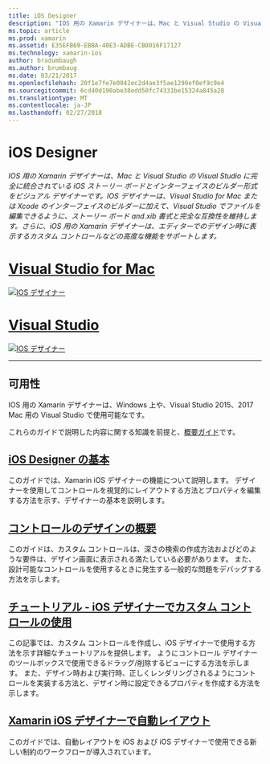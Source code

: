 ```yaml
---
title: iOS Designer
description: "IOS 用の Xamarin デザイナーは、Mac と Visual Studio の Visual Studio に完全に統合されている iOS ストーリー ボードとインターフェイスのビルダー形式をビジュアル デザイナーです。 IOS デザイナーは、Visual Studio for Mac または Xcode のインターフェイスのビルダーに加えて、Visual Studio でファイルを編集できるように、ストーリー ボード and.xib 書式と完全な互換性を維持します。 さらに、iOS 用の Xamarin デザイナーは、エディターでのデザイン時に表示するカスタム コントロールなどの高度な機能をサポートします。"
ms.topic: article
ms.prod: xamarin
ms.assetid: E35EFB69-EBBA-40E3-ADBE-CB8016F17127
ms.technology: xamarin-ios
author: bradumbaugh
ms.author: brumbaug
ms.date: 03/21/2017
ms.openlocfilehash: 20f1e7fe7e0042ec2d4ae3f5ae1299ef0ef9c9e4
ms.sourcegitcommit: 6cd40d190abe38edd50fc74331be15324a845a28
ms.translationtype: MT
ms.contentlocale: ja-JP
ms.lasthandoff: 02/27/2018
---
```

# <a name="ios-designer"></a>iOS Designer

_IOS 用の Xamarin デザイナーは、Mac と Visual Studio の Visual Studio に完全に統合されている iOS ストーリー ボードとインターフェイスのビルダー形式をビジュアル デザイナーです。IOS デザイナーは、Visual Studio for Mac または Xcode のインターフェイスのビルダーに加えて、Visual Studio でファイルを編集できるように、ストーリー ボード and.xib 書式と完全な互換性を維持します。さらに、iOS 用の Xamarin デザイナーは、エディターでのデザイン時に表示するカスタム コントロールなどの高度な機能をサポートします。_

# <a name="visual-studio-for-mactabvsmac"></a>[Visual Studio for Mac](#tab/vsmac)


[![](images/designer-new1.png "IOS デザイナー")](images/designer-new1.png)


# <a name="visual-studiotabvswin"></a>[Visual Studio](#tab/vswin)


[![](images/designer-vs.png "IOS デザイナー")](images/designer-vs.png)


-----

## <a name="availability"></a>可用性

IOS 用の Xamarin デザイナーは、Windows 上や、Visual Studio 2015、2017 Mac 用の Visual Studio で使用可能なです。

これらのガイドで説明した内容に関する知識を前提と、[概要ガイド](~/ios/get-started/index.md)です。


## <a name="ios-designer-basicsintroductionmd"></a>[iOS Designer の基本](introduction.md)

このガイドでは、Xamarin iOS デザイナーの機能について説明します。 デザイナーを使用してコントロールを視覚的にレイアウトする方法とプロパティを編集する方法を示す、デザイナーの基本を説明します。

##  <a name="designable-controls-overviewios-designable-controls-overviewmd"></a>[コントロールのデザインの概要](ios-designable-controls-overview.md)

このガイドは、カスタム コントロールは、深さの検索の作成方法およびどのような要件は、デザイン画面に表示される満たしている必要があります。 また、設計可能なコントロールを使用するときに発生する一般的な問題をデバッグする方法を示します。

##  <a name="walkthrough---using-custom-controls-with-ios-designerios-designable-controls-walkthroughmd"></a>[チュートリアル - iOS デザイナーでカスタム コントロールの使用](ios-designable-controls-walkthrough.md)

この記事では、カスタム コントロールを作成し、iOS デザイナーで使用する方法を示す詳細なチュートリアルを提供します。 ようにコントロール デザイナーのツールボックスで使用できるドラッグ/削除するビューにする方法を示します。 また、デザイン時および実行時、正しくレンダリングされるようにコントロールを実装する方法と、デザイン時に設定できるプロパティを作成する方法を示します。

##  <a name="auto-layout-with-the-xamarin-ios-designerdesigner-auto-layoutmd"></a>[Xamarin iOS デザイナーで自動レイアウト](designer-auto-layout.md)

このガイドでは、自動レイアウトを iOS および iOS デザイナーで使用できる新しい制約のワークフローが導入されています。
